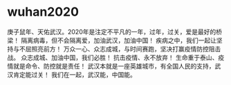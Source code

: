 # wuhan2020
庚子鼠年、天佑武汉。2020年是注定不平凡的一年，过年，过关，爱是最好的桥梁！
隔离病毒，但不会隔离爱，加油武汉，加油中国！ 疾病之中，我们一起让坚持与不屈照亮前方！
万众一心、众志成城，与时间赛跑，坚决打赢疫情防控阻击战。
众志成城、加油中国，我们必胜！ 抗击疫情、永不放弃！
生命重于泰山、疫情就是命令、防控就是责任！
武汉本就是一座英雄城市，有全国人民的支持，武汉肯定能过关！
我们在一起，武汉能，中国能。
